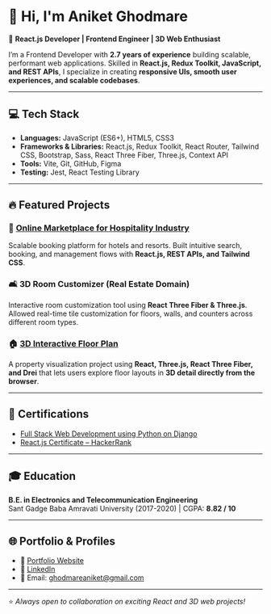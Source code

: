 # 👋 Hi, I'm Aniket Ghodmare  

🚀 **React.js Developer | Frontend Engineer | 3D Web Enthusiast**  

I’m a Frontend Developer with **2.7 years of experience** building scalable, performant web applications. Skilled in **React.js, Redux Toolkit, JavaScript, and REST APIs**, I specialize in creating **responsive UIs, smooth user experiences, and scalable codebases**.  

---

## 💻 Tech Stack  
- **Languages:** JavaScript (ES6+), HTML5, CSS3  
- **Frameworks & Libraries:** React.js, Redux Toolkit, React Router, Tailwind CSS, Bootstrap, Sass, React Three Fiber, Three.js, Context API  
- **Tools:** Vite, Git, GitHub, Figma  
- **Testing:** Jest, React Testing Library  

---

## 🔥 Featured Projects  

### 🏨 [Online Marketplace for Hospitality Industry](https://partment.co)  
Scalable booking platform for hotels and resorts. Built intuitive search, booking, and management flows with **React.js, REST APIs, and Tailwind CSS**.  

### 🛋️ 3D Room Customizer (Real Estate Domain)  
Interactive room customization tool using **React Three Fiber & Three.js**. Allowed real-time tile customization for floors, walls, and counters across different room types.  

### 🏠 [3D Interactive Floor Plan](https://aniket-floorplan.netlify.app/)  
A property visualization project using **React, Three.js, React Three Fiber, and Drei** that lets users explore floor layouts in **3D detail directly from the browser**.  

---

## 📜 Certifications  
- [Full Stack Web Development using Python on Django](https://s3-ap-southeast-1.amazonaws.com/learnyst/schools/3258/certificates/118626/5785474_118626.pdf?1655558244)  
- [React.js Certificate – HackerRank](https://www.hackerrank.com/certificates/4247a69c99de)  

---

## 🎓 Education  
**B.E. in Electronics and Telecommunication Engineering**  
Sant Gadge Baba Amravati University (2017-2020) | CGPA: **8.82 / 10**  

---

## 🌐 Portfolio & Profiles  
- 💼 [Portfolio Website](https://aniket-ghodmare.netlify.app)  
- 🔗 [LinkedIn](https://linkedin.com/in/aniket-ghodmare)  
- 📧 Email: ghodmareaniket@gmail.com  

---

⭐️ *Always open to collaboration on exciting React and 3D web projects!*  
